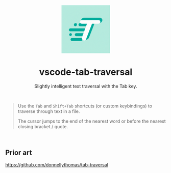 <center>
  <img src="./icon.png" width="30%" />
  <h1>vscode-tab-traversal</h1>
  Slightly intelligent text traversal with the Tab key.
</center>

&nbsp;

> Use the `Tab` and `Shift+Tab` shortcuts (or custom keybindings) to traverse through text in a file.
>
> The cursor jumps to the end of the nearest word or before the nearest closing bracket / quote.

&nbsp;

## Prior art

https://github.com/donnellythomas/tab-traversal
